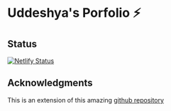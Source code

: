 # Uddeshya's Porfolio ⚡️

## Status

[![Netlify Status](https://api.netlify.com/api/v1/badges/14d14637-5f8f-4d24-bf8b-f2f2506901ab/deploy-status)](https://app.netlify.com/sites/uddeshya-singh/deploys)

## Acknowledgments

This is an extension of this amazing [github repository](https://github.com/cobidev/simplefolio)
